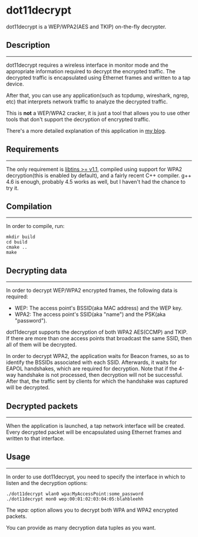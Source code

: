 dot11decrypt
============

dot11decrypt is a WEP/WPA2(AES and TKIP) on-the-fly decrypter. 

## Description ##
-----

dot11decrypt requires a wireless interface in monitor mode and the 
appropriate information required to decrypt the encrypted traffic. The 
decrypted traffic is encapsulated using Ethernet frames and written to a 
tap device. 

After that, you can use any application(such as tcpdump, wireshark, 
ngrep, etc) that interprets network traffic to analyze the decrypted 
traffic.

This is **not** a WEP/WPA2 cracker, it is just a tool that allows you to
use other tools that don't support the decryption of encrypted traffic.

There's a more detailed explanation of this application in 
[my blog](http://average-coder.blogspot.com/2013/06/decrypting-wepwpa2-traffic-on-fly.html).

## Requirements ##
-----

The only requirement is [libtins >= v1.1](http://libtins.github.io), 
compiled using support for WPA2 decryption(this is enabled by default),
and a fairly recent C++ compiler. g++ 4.6 is enough, probably 4.5 works
as well, but I haven't had the chance to try it.

## Compilation ##
-----

In order to compile, run:


```Shell
mkdir build
cd build
cmake ..
make
```

## Decrypting data ##
-----

In order to decrypt WEP/WPA2 encrypted frames, the following data is
required:

* WEP: The access point's BSSID(aka MAC address) and the WEP key.
* WPA2: The access point's SSID(aka "name") and the PSK(aka "password").

dot11decrypt supports the decryption of both WPA2 AES(CCMP) and TKIP.
If there are more than one access points that broadcast the same SSID,
then all of them will be decrypted. 

In order to decrypt WPA2, the application waits for Beacon frames, so 
as to identify the BSSIDs associated with each SSID. Afterwards, 
it waits for EAPOL handshakes, which are required for decryption. Note
that if the 4-way handshake is not processed, then decryption will not
be successful. After that, the traffic sent by clients for which the
handshake was captured will be decrypted.


## Decrypted packets ##
-----

When the application is launched, a tap network interface will be 
created. Every decrypted packet will be encapsulated using Ethernet 
frames and written to that interface. 

## Usage ##
-----

In order to use dot11decrypt, you need to specify the interface in which
to listen and the decryption options:

```Shell
./dot11decrypt wlan0 wpa:MyAccessPoint:some_password
./dot11decrypt mon0 wep:00:01:02:03:04:05:blahbleehh
```

The *wpa:* option allows you to decrypt both WPA and WPA2 encrypted packets.

You can provide as many decryption data tuples as you want.
